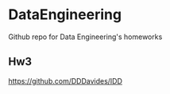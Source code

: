 # DataEngineering
Github repo for Data Engineering's homeworks

## Hw3
https://github.com/DDDavides/IDD